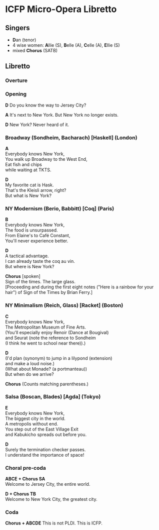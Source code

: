 # ICFP Micro-Opera Libretto

## Singers

* **D**an (tenor)
* 4 wise women: **A**llie (S), **B**elle (A), **C**elle (A), **E**llie (S)
* mixed **Chorus** (SATB)

## Libretto

### Overture

### Opening

**D** Do you know the way to Jersey City?

**A** It's next to New York. But New York no longer exists.

**D** New York? Never heard of it.

### Broadway (Sondheim, Bacharach) [Haskell] (London)

**A**\
Everybody knows New York,\
You walk up Broadway to the West End,\
Eat fish and chips\
while waiting at TKTS.

**D**\
My favorite cat is Hask.\
That's the Kleisli arrow, right?\
But what is New York?

### NY Modernism (Berio, Babbitt) [Coq] (Paris)

**B**\
Everybody knows New York,\
The food is unsurpassed.\
From Elaine's to Café Constant,\
You'll never experience better.

**D**\
A tactical advantage.\
I can already taste the coq au vin.\
But where is New York?

**Chorus** [spoken]\
Sign of the times. The large glass.\
[Proceeding and during the first eight notes ("Here is a rainbow for your hair")
of Sign of the Times by Brian Ferry.]

### NY Minimalism (Reich, Glass) [Racket] (Boston)

**C**\
Everybody knows New York,\
The Metropolitan Museum of Fine Arts.\
(You'll especially enjoy Renoir (Dance at Bougival)\
and Seurat (note the reference to Sondheim\
(I think he went to school near there)).)

**D**\
(I'd plan (synonym) to jump in a lilypond (extension)\
and make a loud noise.)\
(What about Monade? (a portmanteau))\
But when do we arrive?

**Chorus** (Counts matching parentheses.)

### Salsa (Boscan, Blades) [Agda] (Tokyo)

**E**\
Everybody knows New York,\
The biggest city in the world.\
A metropolis without end.\
You step out of the East Village Exit\
and Kabukicho spreads out before you.

**D**\
Surely the termination checker passes.\
I understand the importance of space!

### Choral pre-coda

**ABCE + Chorus SA**\
Welcome to Jersey City, the entire world.

**D + Chorus TB**\
Welcome to New York City, the greatest city.

### Coda

**Chorus + ABCDE** This is not PLDI. This is ICFP.

